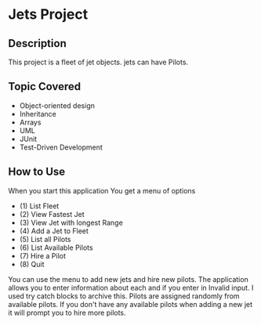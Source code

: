 # Jets Project

## Description
This project is a fleet of jet objects. jets can have Pilots.

## Topic Covered

* Object-oriented design
* Inheritance
* Arrays
* UML
* JUnit
* Test-Driven Development

## How to Use

When you start this application 
You get a menu of options

* (1) List Fleet
* (2) View Fastest Jet
* (3) View Jet with longest Range
* (4) Add a Jet to Fleet
* (5) List all Pilots
* (6) List Available Pilots
* (7) Hire a Pilot
* (8) Quit

You can use the menu to add new jets and hire new pilots.
The application allows you to enter information about each
and if you enter in Invalid input. I used try catch blocks 
to archive this. Pilots are assigned randomly from available 
pilots. If you don't have any available pilots when adding
a new jet it will prompt you to hire more pilots. 

